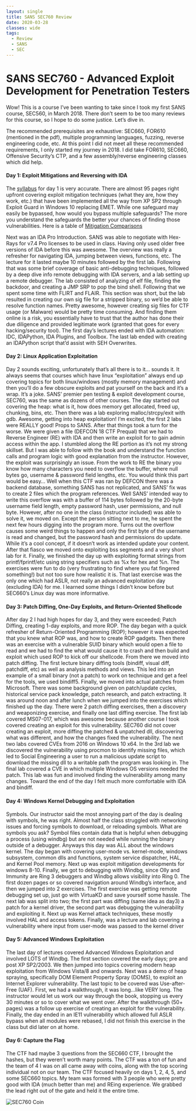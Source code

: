 ```yaml
---
layout: single
title: SANS SEC760 Review
date: 2020-03-28
classes: wide
tags:
  - Review
  - SANS
  - SEC
---
```


# SANS SEC760 - Advanced Exploit Development for Penetration Testers

Wow! This is a course I’ve been wanting to take since I took my first SANS course, SEC560, in March 2018. There don’t seem to be too many reviews for this course, so I hope to do some justice. Let’s dive in.

The recommended prerequisites are exhaustive: SEC660, FOR610 (mentioned in the pdf), multiple programming languages, fuzzing, reverse engineering code, etc. At this point I did not meet all these recommended requirements, I only started my journey in 2018. I did take FOR610, SEC660, Offensive Security’s CTP, and a few assembly/reverse engineering classes which did help. 

#### Day 1: Exploit Mitigations and Reversing with IDA
The [syllabus](https://www.sans.org/course/advanced-exploit-development-penetration-testers) for day 1 is very accurate. There are almost 95 pages right upfront covering exploit mitigation techniques (what they are, how they work, etc.) that have been implemented all the way from XP SP2 through Exploit Guard in Windows 10 replacing EMET. While one safeguard may easily be bypassed, how would you bypass multiple safeguards? The more you understand the safeguards the better your chances of finding those vulnerabilities. Here is a table of [Mitigation Comparisons](https://docs.microsoft.com/en-us/windows/security/threat-protection/microsoft-defender-atp/exploit-protection#mitigation-comparison)

Next was an IDA Pro Introduction. SANS was able to negotiate with Hex-Rays for v7.4 Pro licenses to be used in class. Having only used older free versions of IDA before this was awesome. The overview was really a refresher for navigating IDA, jumping between views, functions, etc. The lecture for it lasted maybe 10 minutes followed by the first lab. Following that was some brief coverage of basic anti-debugging techniques, followed by a deep dive info remote debugging with IDA servers, and a lab setting up a remote debugger. The lab consisted of analyzing of elf file, finding the backdoor, and creating a JMP SRP to pop the bind shell. 
Following that we spent some time with FLIRT and FLAIR. This section was short, but the lab resulted in creating our own sig file for a stripped binary, so we’d be able to resolve function names. Pretty awesome, however creating sig files for CTF usage (or Malware) would be pretty time consuming. And finding them online is a risk, you essentially have to trust that the author has done their due diligence and provided legitimate work (granted that goes for every hacking/security tool).
The first day’s lectures ended with IDA automation: IDC, IDAPython, IDA Plugins, and Toolbox. The last lab ended with creating an IDAPython script that’d assist with SEH Overwrites. 

#### Day 2: Linux Application Exploitation
Day 2 sounds exciting, unfortunately that’s all there is to it… sounds it. It always seems that courses which have linux “exploitation” always end up covering topics for both linux/windows (mostly memory management) and then you’ll do a few obscure exploits and pat yourself on the back and it’s a wrap. It’s a joke. SANS’ premier pen testing & exploit development course, SEC760, was the same as dozens of other courses. The day started out covering the heap: what is it, how does memory get allocated, freed up, chunking, bins, etc. Then there was a lab exploring malloc/strcpy/exit with gdb. Awesome, getting into heap exploitation! I’m excited, the first 2 labs were REALLY good! Props to SANS. 
After that things took a turn for the worse. We were given a file (DEFCON 18 CTF Prequal) that we had to Reverse Engineer (RE) with IDA and then write an exploit for to gain admin access within the app. I stumbled along the RE portion as it’s not my strong skillset. But I was able to follow with the book and understand the function calls and program logic with good explanation from the instructor. However, the exploit was surprisingly an issue. From the work to RE the binary you know how many characters you need to overflow the buffer, where null bytes go, username & password field lengths, etc. You would think this part would be easy… Well when this CTF was ran by DEFCON there was a backend database, something SANS has not replicated, and SANS’ fix was to create 2 files which the program references. Well SANS’ intended way to write this overflow was with a buffer of 114 bytes followed by the 20-byte username field length, empty password hash, user permissions, and null byte. However, after no one in the class (instructor included) was able to solve it, we moved on. Except the person sitting next to me, he spent the next few hours digging into the program more. Turns out the overflow causes some weird things to happen and only the first byte of the username is read and changed, but the password hash and permissions do update.  While it’s a cool concept, if it doesn’t work as intended update your content.
After that fiasco we moved onto exploiting bss segments and a very short lab for it. Finally, we finished the day up with exploiting format strings from printf/fprintf/etc using string specifiers such as %x for hex and %n. The exercises were fun to do (very frustrating to find where you fat fingered something!) but not too sure how realistic it is. That last exercise was the only one which had ASLR, not really an advanced exploitation day (excluding IDA) for me. I learned some things I didn’t know before but SEC660’s Linux day was more informative. 

#### Day 3: Patch Diffing, One-Day Exploits, and Return-Oriented Shellcode
After day 2 I had high hopes for day 3, and they were exceeded; Patch Diffing, creating 1-day exploits, and more ROP. The day began with a quick refresher of Return-Oriented Programming (ROP); however it was expected that you knew what ROP was, and how to create ROP gadgets. Then there was an exercise with a vulnerable SUID binary which would open a file to read and we had to find the what would cause it to crash and then build and exploit which used ROP to kick off our shellcode. From there we moved into patch diffing. The first lecture binary diffing tools (bindiff, visual diff, patchdiff, etc) as well as analysis methods and views. This led into an example of a small binary (not a patch) to work on technique and get a feel for the tools, we used bindiff5. Finally, we moved into actual patches from Microsoft. There was some background given on patch/update cycles, historical service pack knowledge, patch research, and patch extracting. 
It was around noon and after lunch when we jumped into the exercises which finished up the day. There were 2 patch diffing exercises, then a discovery and weaponizing exercise, and finally one last diffing exercise. The first lab covered MS07-017, which was awesome because another course I took covered creating an exploit for this vulnerability. SEC760 did not cover creating an exploit, more diffing the patched & unpatched dll, discovering what was different, and how the changes fixed the vulnerability. The next two labs covered CVEs from 2016 on Windows 10 x64. In the 3rd lab we discovered the vulnerability using procmon to identify missing files, which led to Social Engineering a user to run a malicious update script to download the missing dll to a writable path the program was looking in. The final lab covered a CVE in which multiple Windows OS versions needed the patch. This lab was fun and involved finding the vulnerability among many changes. Toward the end of the day I felt much more comfortable with IDA and bindiff.

#### Day 4: Windows Kernel Debugging and Exploitation
Symbols. Our instructor said the most annoying part of the day is dealing with symbols, he was right. Almost half the class struggled with networking issues and forcing symbols to download, or reloading symbols. What are symbols you ask? Symbol files contain data that is helpful when debugging a process (using windbg) but are not needed while running the binary outside of a debugger.
Anyways this day was ALL about the windows kernel. The day began with covering user-mode vs. kernel-mode, windows subsystem, common dlls and functions, system service dispatcher, HAL, and Kernel Pool memory. Next up was exploit mitigation developments for windows 8-10. Finally, we got to debugging with Windbg, since Olly and Immunity are Ring 3 debuggers and Windbg allows visibility into Ring 0. The first dozen pages or so covered navigation around Windbg’s interface, and then we jumped into 2 exercises. The first exercise was getting remote debugging set up, just go with VirtuaKD and save yourself some hassle. The next lab was split into two; the first part was diffing (same idea as day3) a patch for a kernel driver, the second part was debugging the vulnerability and exploiting it. Next up was Kernel attack techniques, these mostly involved HAL and access tokens. Finally, was a lecture and lab covering a vulnerability where input from user-mode was passed to the kernel driver

#### Day 5: Advanced Windows Exploitation
The last day of lectures covered Advanced Windows Exploitation and involved LOTS of Windbg. The first section covered the early days; pre and post XP SP2/2003. We then jumped into topics covering modern heap exploitation from Windows Vista/8 and onwards. Next was a demo of heap spraying, specifically DOM Element Property Spray (DOMS), to exploit an Internet Explorer vulnerability. 
The last topic to be covered was Use-after-Free (UAF). First, we had a walkthrough, it was long…like VERY long. The instructor would let us work our way through the book, stopping us every 30 minutes or so to cover what we went over. After the walkthrough (50+ pages) was a follow up exercise of creating an exploit for the vulnerability. Finally, the day ended in an IE11 vulnerability which allowed full ASLR bypass when all modules were rebased, I did not finish this exercise in the class but did later on at home.

#### Day 6: Capture the Flag
The CTF had maybe 3 questions from the SEC660 CTF, I brought the hashes, but they weren’t worth many points. The CTF was a ton of fun and the team of 4 I was on all came away with coins, along with the top scoring individual not on our team. The CTF focused heavily on days 1, 2, 4, 5, and some SEC660 topics. My team was formed with 3 people who were pretty good with IDA (much better than me) and REing experience. We grabbed the lead right out of the gate and held it the entire time. 

![SEC760 Coin](https://github.com/brjota/brjota.github.io/tree/master/assets/images/SEC760_coin.png)
